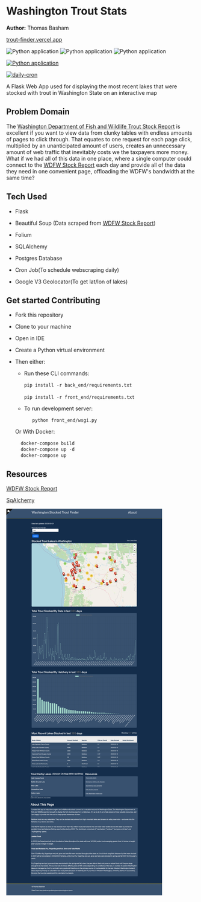 # Washington Trout Stats

**Author:** Thomas Basham

[trout-finder.vercel.app](https://trout-finder.vercel.app)

![Python application](https://img.shields.io/badge/Flask-23daaf?style=for-the-badge&logo=flask&logoColor=white)
![Python application](https://img.shields.io/badge/PostgreSQL-316192?style=for-the-badge&logo=postgresql&logoColor=white)
![Python application](https://img.shields.io/badge/Vercel-000?style=for-the-badge&logo=Vercel&logoColor=white)

[![Python application](https://github.com/Thomas-Basham/trout-finder/actions/workflows/python-app.yml/badge.svg)](https://github.com/Thomas-Basham/trout-finder/actions/workflows/python-app.yml)

[![daily-cron](https://github.com/Thomas-Basham/trout-finder/actions/workflows/cron.yaml/badge.svg)](https://github.com/Thomas-Basham/trout-finder/actions/workflows/cron.yaml)

A Flask Web App used for displaying the most recent lakes that were stocked with trout in Washington State on an
interactive map

## Problem Domain

The [Washington Department of Fish and Wildlife Trout Stock Report](https://wdfw.wa.gov/fishing/reports/stocking/trout-plants) is excellent if you want to view data from clunky tables with endless amounts of pages to click through. That equates to one request for each page click, multiplied by an unanticipated amount of users, creates an unnecessary amount of web traffic that inevitably costs we the taxpayers more money. What if we had all of this data in one place, where a single computer could connect to the [WDFW Stock Report](https://wdfw.wa.gov/fishing/reports/stocking/trout-plants) each day and provide all of the data they need in one convenient page, offloading the WDFW's bandwidth at the same time?

## Tech Used

- Flask

- Beautiful Soup (Data scraped from [WDFW Stock Report](https://wdfw.wa.gov/fishing/reports/stocking/trout-plants))

- Folium

- SQLAlchemy

- Postgres Database

- Cron Job(To schedule webscraping daily)

- Google V3 Geolocator(To get lat/lon of lakes)

## Get started Contributing

- Fork this repository
- Clone to your machine
- Open in IDE
- Create a Python virtual environment

- Then either:
  - Run these CLI commands:

        pip install -r back_end/requirements.txt

        pip install -r front_end/requirements.txt

  - To run development server:

           python front_end/wsgi.py

  Or With Docker:

        docker-compose build
        docker-compose up -d
        docker-compose up

## Resources

[WDFW Stock Report](https://wdfw.wa.gov/fishing/reports/stocking/trout-plants)

[SqAlchemy](https://flask-sqlalchemy.palletsprojects.com/en/2.x/quickstart/)

![Washington Trout Stats Screenshot](screenshot.webp)
